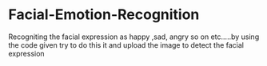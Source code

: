 # Facial-Emotion-Recognition



Recogniting the facial expression as happy ,sad, angry so on etc.....by using the code given try to do this it and upload the image to detect the facial expression
